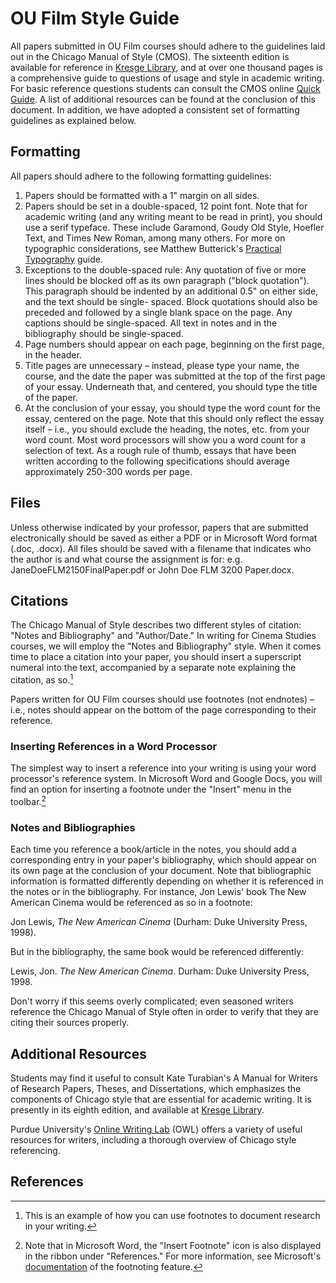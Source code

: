 # OU Film Style Guide

All papers submitted in OU Film courses should adhere to the guidelines laid out in the Chicago Manual of Style (CMOS). The sixteenth edition is available for reference in [Kresge Library](https://libcat.oakland.edu/vwebv/holdingsInfo?bibId=1349808), and at over one thousand pages is a comprehensive guide to questions of usage and style in academic writing. For basic reference questions students can consult the CMOS online [Quick Guide](http://www.chicagomanualofstyle.org/toolscitationguide.html). A list of additional resources can be found at the conclusion of this document.
In addition, we have adopted a consistent set of formatting guidelines as explained below.

## Formatting
All papers should adhere to the following formatting guidelines:
1. Papers should be formatted with a 1" margin on all sides.
2. Papers should be set in a double-spaced, 12 point font.
Note that for academic writing (and any writing meant to be read in print), you should use a serif typeface. These include Garamond, Goudy Old Style, Hoefler Text, and Times New Roman, among many others. For more on typographic considerations, see Matthew Butterick's [Practical Typography](http://practicaltypography.com/system-fonts.html) guide.
3. Exceptions to the double-spaced rule:
Any quotation of five or more lines should be blocked off as its own paragraph ("block quotation"). This paragraph should be indented by an additional 0.5" on either side, and the text should be single- spaced. Block quotations should also be preceded and followed by a single blank space on the page. Any captions should be single-spaced.
All text in notes and in the bibliography should be single-spaced.
4. Page numbers should appear on each page, beginning on the first page, in the header.
5. Title pages are unnecessary – instead, please type your name, the course, and the date the paper was
submitted at the top of the first page of your essay. Underneath that, and centered, you should type the title of
the paper.
6. At the conclusion of your essay, you should type the word count for the essay, centered on the page. Note
that this should only reflect the essay itself – i.e., you should exclude the heading, the notes, etc. from your word count. Most word processors will show you a word count for a selection of text. As a rough rule of thumb, essays that have been written according to the following specifications should average approximately 250-300 words per page.
## Files
Unless otherwise indicated by your professor, papers that are submitted electronically should be saved as either a PDF or in Microsoft Word format (.doc, .docx). All files should be saved with a filename that indicates who the author is and what course the assignment is for: e.g. JaneDoeFLM2150FinalPaper.pdf or John Doe FLM 3200 Paper.docx.
## Citations
The Chicago Manual of Style describes two different styles of citation: "Notes and Bibliography" and "Author/Date." In writing for Cinema Studies courses, we will employ the "Notes and Bibliography" style. When it comes time to place a citation into your paper, you should insert a superscript numeral into the text, accompanied
by a separate note explaining the citation, as so.[^1]

Papers written for OU Film courses should use footnotes (not endnotes) – i.e., notes should appear on the bottom of the page corresponding to their reference.
### Inserting References in a Word Processor
The simplest way to insert a reference into your writing is using your word processor's reference system. In Microsoft Word and Google Docs, you will find an option for inserting a footnote under the "Insert" menu in the
toolbar.[^2]

### Notes and Bibliographies
Each time you reference a book/article in the notes, you should add a corresponding entry in your paper's bibliography, which should appear on its own page at the conclusion of your document. Note that bibliographic information is formatted differently depending on whether it is referenced in the notes or in the bibliography. For instance, Jon Lewis' book The New American Cinema would be referenced as so in a footnote:

<p>Jon Lewis, <em>The New American Cinema</em> (Durham: Duke University Press, 1998).</p> 
<p>But in the bibliography, the same book would be referenced differently:</p>
<p>Lewis, Jon. <em>The New American Cinema</em>. Durham: Duke University Press, 1998.</p>

Don't worry if this seems overly complicated; even seasoned writers reference the Chicago Manual of Style often in
order to verify that they are citing their sources properly.

## Additional Resources
Students may find it useful to consult Kate Turabian's A Manual for Writers of Research Papers, Theses, and Dissertations, which emphasizes the components of Chicago style that are essential for academic writing. It is presently in its eighth edition, and available at [Kresge Library](https://libcat.oakland.edu/vwebv/holdingsInfo?bibId=1666933).

Purdue University's [Online Writing Lab](https://owl.english.purdue.edu/owl/resource/717/02/) (OWL) offers a variety of useful resources for writers, including a thorough overview of Chicago style referencing.

## References

[^1]: This is an example of how you can use footnotes to document research in your writing.  
[^2]: Note that in Microsoft Word, the "Insert Footnote" icon is also displayed in the ribbon under "References."
For more information, see Microsoft's [documentation](https://support.office.com/en-us/article/Add-footnotes-and-endnotes-in-Word-61f3fb1a-4717-414c-9a8f-015a5f3ff4cb) of the footnoting feature.
